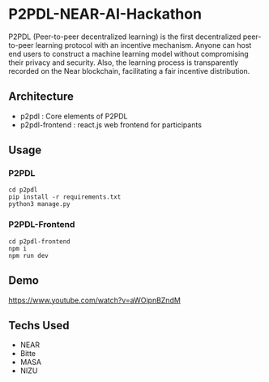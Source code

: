 # P2PDL-NEAR-AI-Hackathon
P2PDL (Peer-to-peer decentralized learning) is the first decentralized peer-to-peer learning protocol with an incentive mechanism. Anyone can host end users to construct a machine learning model without compromising their privacy and security. Also, the learning process is transparently recorded on the Near blockchain, facilitating a fair incentive distribution.


## Architecture
* p2pdl : Core elements of P2PDL
* p2pdl-frontend : react.js web frontend for participants


## Usage

### P2PDL
```
cd p2pdl
pip install -r requirements.txt
python3 manage.py
```

### P2PDL-Frontend
```
cd p2pdl-frontend
npm i
npm run dev
```


## Demo
https://www.youtube.com/watch?v=aWOipnBZndM


## Techs Used
* NEAR
* Bitte
* MASA
* NIZU

